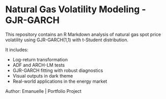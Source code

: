 # Natural Gas Volatility Modeling - GJR-GARCH

This repository contains an R Markdown analysis of natural gas spot price volatility using GJR-GARCH(1,1) with t-Student distribution.

It includes:
  - Log-return transformation
- ADF and ARCH-LM tests
- GJR-GARCH fitting with robust diagnostics
- Visual outputs in dark theme
- Real-world applications in the energy market


Author: Emanuelle | Portfolio Project

